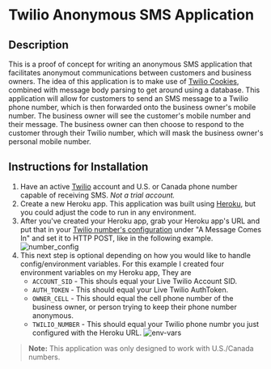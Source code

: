 # Twilio Anonymous SMS Application

## Description
This is a proof of concept for writing an anonymous SMS application that facilitates anonymout communications between customers and business owners. The idea of this application is to make use of [Twilio Cookies](https://support.twilio.com/hc/en-us/articles/223136287-How-do-Twilio-cookies-work-), combined with message body parsing to get around using a database. This application will allow for customers to send an SMS message to a Twilio phone number, which is then forwarded onto the business owner's mobile number. The business owner will see the customer's mobile number and their message. The business owner can then choose to respond to the customer through their Twilio number, which will mask the business owner's personal mobile number.

## Instructions for Installation
1. Have an active [Twilio](https://www.twilio.com/try-twilio) account and U.S. or Canada phone number capable of receiving SMS. _Not a trial account._
2. Create a new Heroku app. This application was built using [Heroku](https://heroku.com), but you could adjust the code to run in any environment. 
3. After you've created your Heroku app, grab your Heroku app's URL and put that in your [Twilio number's configuration](https://www.twilio.com/console/phone-numbers/incoming) under "A Message Comes In" and set it to HTTP POST, like in the following example.
![number_config](https://cloud.githubusercontent.com/assets/786896/23295248/633a34e0-fa24-11e6-9d55-eb1d517f0418.png)
4. This next step is optional depending on how you would like to handle config/environment variables. For this example I created four environment variables on my Heroku app, They are
    * `ACCOUNT_SID` - This shouls equal your Live Twilio Account SID.
    * `AUTH_TOKEN` - This should equal your Live Twilio AuthToken.
    * `OWNER_CELL` - This should equal the cell phone number of the business owner, or person trying to keep their phone number anonymous.
    * `TWILIO_NUMBER` - This should equal your Twilio phone numbr you just configured with the Heroku URL.
![env-vars](https://cloud.githubusercontent.com/assets/786896/23337262/6d7cb328-fb9c-11e6-8d58-1b18a887727b.png)

>**Note:**
This application was only designed to work with U.S./Canada numbers.
